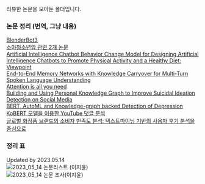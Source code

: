 리뷰한 논문을 모아둔 폴더입니다.

### 논문 정리 (번역, 그냥 내용)
[BlenderBot3](https://jyanalyst.notion.site/BlenderBot3-3b6cc453a3ce4deaa4005cc16ebd7b47)  
[소아청소년암 관련 2개 논문](https://jyanalyst.notion.site/4c45b3b2e3ff473089bd10be0071eb6a)  
[Artificial Intelligence Chatbot Behavior Change Model for Designing Artificial Intelligence Chatbots to Promote Physical Activity and a Healthy Diet: Viewpoint](https://jyanalyst.notion.site/601009058425456495b1e4a8bc4d00a2)  
[End-to-End Memory Networks with Knowledge Carryover for Multi-Turn Spoken Language Understanding](https://jyanalyst.notion.site/End-to-End-Memory-Networks-with-Knowledge-Carryover-for-Multi-Turn-Spoken-Language-Understanding-e067a040ac9449e9a58c60e4100262c7)  
[Attention is all you need](https://www.notion.so/jyanalyst/Attention-is-all-you-need-7ae815b6e09a495ebe50fa9646562ebd)  
[Building and Using Personal Knowledge Graph to Improve Suicidal Ideation Detection on Social Media](https://www.notion.so/jyanalyst/Building-and-Using-Personal-Knowledge-Graph-to-Improve-Suicidal-Ideation-Detection-on-Social-Media-9d28648f4f644d36be6a03313cb6f0f3)  
[BERT, AutoML and Knowledge-graph backed Detection of Depression](https://jyanalyst.notion.site/BERT-AutoML-and-Knowledge-graph-backed-Detection-of-Depression-4f14d0ea7a6b4a11a5f9240d96bcb7e3)
[KoBERT 모델을 이용한 YouTube 댓글 분석](https://jyanalyst.notion.site/KoBERT-YouTube-07c0f2b591bf448a9d331670f3416acb)  
[글로벌 화장품 브랜드의 소비자 만족도 분석: 텍스트마이닝 기반의 사용자 후기 분석을 중심으로](https://jyanalyst.notion.site/814bf9aa180840eb96ea2fcb7693c605)

### 정리 표
Updated by 2023.05.14  
![2023_05_14 논문리스트 (이지윤)](https://github.com/JiyoonLee18/TIL/assets/98992915/c84c7cc8-6758-4d78-bf1e-55e1b11a3db8)  
![2023_05_14 논문 조사(이지윤)](https://github.com/JiyoonLee18/TIL/assets/98992915/040a099c-d748-44d6-a117-8821350ca8c3)



